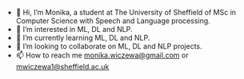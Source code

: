 - 👋 Hi, I’m Monika, a student at The University of Sheffield of MSc in Computer Science with Speech and Language processing.
- 👀 I’m interested in ML, DL and NLP.
- 🌱 I’m currently learning ML, DL and NLP.
- 💞️ I’m looking to collaborate on ML, DL and NLP projects.
- 📫 How to reach me monika.wiczewa@gmail.com or mwiczewa1@sheffield.ac.uk

<!---
egc16mw/egc16mw is a ✨ special ✨ repository because its `README.md` (this file) appears on your GitHub profile.
You can click the Preview link to take a look at your changes.
--->
